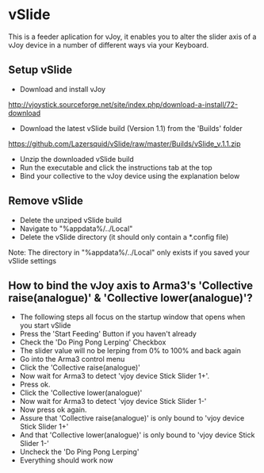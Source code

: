 # vSlide

This is a feeder aplication for vJoy, it enables you to alter the slider axis of a 
vJoy device in a number of different ways via your Keyboard.

Setup vSlide
-
- Download and install vJoy

http://vjoystick.sourceforge.net/site/index.php/download-a-install/72-download
- Download the latest vSlide build (Version 1.1) from the 'Builds' folder

https://github.com/Lazersquid/vSlide/raw/master/Builds/vSlide_v.1.1.zip
- Unzip the downloaded vSlide build
- Run the executable and click the instructions tab at the top
- Bind your collective to the vJoy device using the explanation below

Remove vSlide
-
- Delete the unziped vSlide build
- Navigate to "%appdata%/../Local"
- Delete the vSlide directory (it should only contain a *.config file)

Note: The directory in "%appdata%/../Local" only exists if you saved your vSlide settings

How to bind the vJoy axis to Arma3's 'Collective raise(analogue)' & 'Collective lower(analogue)'?
-
- The following steps all focus on the startup window that opens when you start vSlide
- Press the 'Start Feeding' Button if you haven't already
- Check the 'Do Ping Pong Lerping' Checkbox
- The slider value will no be lerping from 0% to 100% and back again
- Go into the Arma3 control menu
- Click the 'Collective raise(analogue)'
- Now wait for Arma3 to detect 'vjoy device Stick Slider 1+'.
- Press ok.
- Click the 'Collective lower(analogue)'
- Now wait for Arma3 to detect 'vjoy device Stick Slider 1-'
- Now press ok again.
- Assure that 'Collective raise(analogue)' is only bound to 'vjoy device Stick Slider 1+'
- And that 'Collective lower(analogue)' is only bound to 'vjoy device Stick Slider 1-'
- Uncheck the 'Do Ping Pong Lerping'
- Everything should work now
